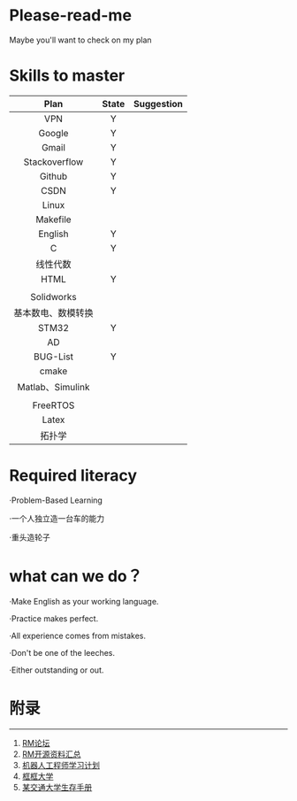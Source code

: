 # Please-read-me
Maybe you'll want to check on my plan

# Skills to master

|        Plan        |       State       | Suggestion |
| :----------------: | :---------------: | :--------: |
|        VPN         |         Y         |            |
|       Google       |         Y         |            |
|       Gmail        |         Y         |            |
|   Stackoverflow    |         Y         |            |
|       Github       |         Y         |            |
|        CSDN        |         Y         |            |
|       Linux        |                   |            |
|      Makefile      |                   |            |
|      English       |         Y         |            |
|         C          |         Y         |            |
|      线性代数      |                   |            |
|        HTML        |         Y         |            |
|                    |                   |            |
|     Solidworks     |                   |            |
| 基本数电、数模转换 |                   |            |
|       STM32        |         Y         |            |
|         AD         |                   |            |
|      BUG-List      |         Y         |            |
|       cmake        |                   |            |
|  Matlab、Simulink  |                   |            |
|                    |                   |            |
|      FreeRTOS      |                   |            |
|       Latex        |                   |            |
|       拓扑学       |                   |            |

# Required literacy

·Problem-Based Learning

·一个人独立造一台车的能力

·重头造轮子

what can we do？
====

·Make English as your working language.

·Practice makes perfect.

·All experience comes from mistakes.

·Don't be one of the leeches.

·Either outstanding or out.

# 附录

----

1. [RM论坛](https://bbs.robomaster.com/portal.php)
2. [RM开源资料汇总](https://bbs.robomaster.com/forum.php?mod=viewthread&tid=6979&extra=page%3D1)
3. [机器人工程师学习计划](https://zhuanlan.zhihu.com/p/22266788)
4. [框框大学](https://www.kkdaxue.com/)
5. [某交通大学生存手册](https://survivesjtu.gitbook.io/survivesjtumanual/li-zhi-pian/huan-ying-lai-dao-shang-hai-jiao-tong-da-xue)
